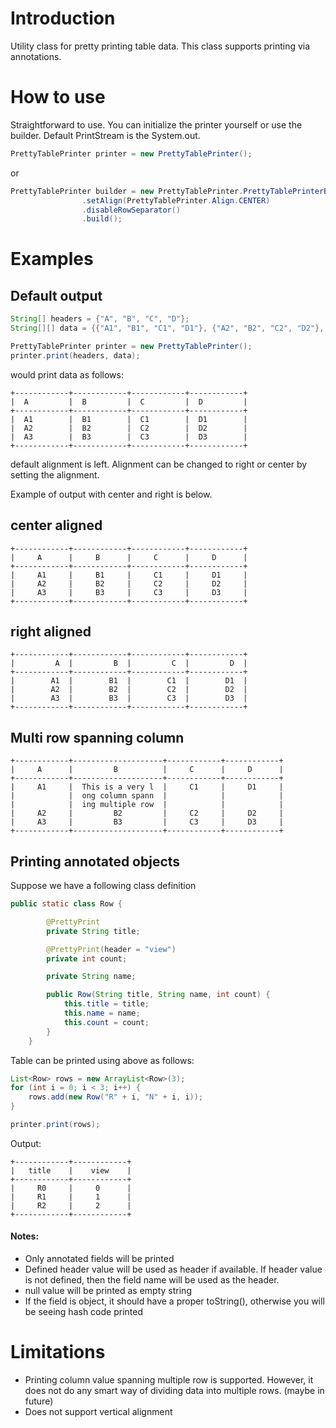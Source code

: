 # Introduction
Utility class for pretty printing table data. This class supports printing via annotations.

# How to use
Straightforward to use. You can initialize the printer yourself or use the builder. Default PrintStream is the
System.out.

```java
PrettyTablePrinter printer = new PrettyTablePrinter();
```
or

```java
PrettyTablePrinter builder = new PrettyTablePrinter.PrettyTablePrinterBuilder()
                .setAlign(PrettyTablePrinter.Align.CENTER)
                .disableRowSeparator()
                .build();
```

# Examples

## Default output

```java
String[] headers = {"A", "B", "C", "D"};
String[][] data = {{"A1", "B1", "C1", "D1"}, {"A2", "B2", "C2", "D2"}, {"A3", "B3", "C3", "D3"}};

PrettyTablePrinter printer = new PrettyTablePrinter();
printer.print(headers, data);
```

would print data as follows:
```
+------------+------------+------------+------------+
|  A         |  B         |  C         |  D         |
+------------+------------+------------+------------+
|  A1        |  B1        |  C1        |  D1        |
|  A2        |  B2        |  C2        |  D2        |
|  A3        |  B3        |  C3        |  D3        |
+------------+------------+------------+------------+
```

default alignment is left. Alignment can be changed to right or center by setting the alignment.

Example of output with center and right is below.

## center aligned
```
+------------+------------+------------+------------+
|     A      |     B      |     C      |     D      |
+------------+------------+------------+------------+
|     A1     |     B1     |     C1     |     D1     |
|     A2     |     B2     |     C2     |     D2     |
|     A3     |     B3     |     C3     |     D3     |
+------------+------------+------------+------------+
```

## right aligned
```
+------------+------------+------------+------------+
|         A  |         B  |         C  |         D  |
+------------+------------+------------+------------+
|        A1  |        B1  |        C1  |        D1  |
|        A2  |        B2  |        C2  |        D2  |
|        A3  |        B3  |        C3  |        D3  |
+------------+------------+------------+------------+
```

## Multi row spanning column
```
+------------+--------------------+------------+------------+
|     A      |         B          |     C      |     D      |
+------------+--------------------+------------+------------+
|     A1     |  This is a very l  |     C1     |     D1     |
|            |  ong column spann  |            |            |
|            |  ing multiple row  |            |            |
|     A2     |         B2         |     C2     |     D2     |
|     A3     |         B3         |     C3     |     D3     |
+------------+--------------------+------------+------------+
```

## Printing annotated objects

Suppose we have a following class definition
```java
public static class Row {

        @PrettyPrint
        private String title;

        @PrettyPrint(header = "view")
        private int count;

        private String name;

        public Row(String title, String name, int count) {
            this.title = title;
            this.name = name;
            this.count = count;
        }
    }
```

Table can be printed using above as follows:

```java
List<Row> rows = new ArrayList<Row>(3);
for (int i = 0; i < 3; i++) {
    rows.add(new Row("R" + i, "N" + i, i));
}

printer.print(rows);
```

Output:

```
+------------+------------+
|   title    |    view    |
+------------+------------+
|     R0     |     0      |
|     R1     |     1      |
|     R2     |     2      |
+------------+------------+
```

#### Notes:
* Only annotated fields will be printed
* Defined header value will be used as header if available. If header value is not defined, then the field name will be used as the header.
* null value will be printed as empty string
* If the field is object, it should have a proper toString(), otherwise you will be seeing hash code printed

# Limitations
* Printing column value spanning multiple row is supported. However, it does not do any smart way of dividing data into multiple rows. (maybe in future)
* Does not support vertical alignment


